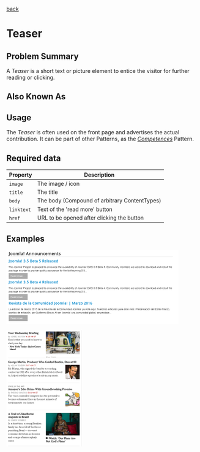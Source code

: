 [back](structural.md)
# Teaser

## Problem Summary

A *Teaser* is a short text or picture element to entice the visitor for further reading or clicking.

## Also Known As

## Usage

The *Teaser* is often used on the front page and advertises the actual contribution.
It can be part of other Patterns, as the [*Competences*](../design/competences.md) Pattern.

## Required data

Property | Description
------------ | -------------
`image` | The image / icon
`title` | The title
`body` | The body (Compound of arbitrary ContentTypes)
`linktext` | Text of the 'read more' button
`href` | URL to be opened after clicking the button

## Examples

![Example 1](img/teaser-1.png)

![Example 2](img/teaser-2.png)
